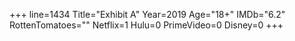 +++
line=1434
Title="Exhibit A"
Year=2019
Age="18+"
IMDb="6.2"
RottenTomatoes=""
Netflix=1
Hulu=0
PrimeVideo=0
Disney=0
+++

